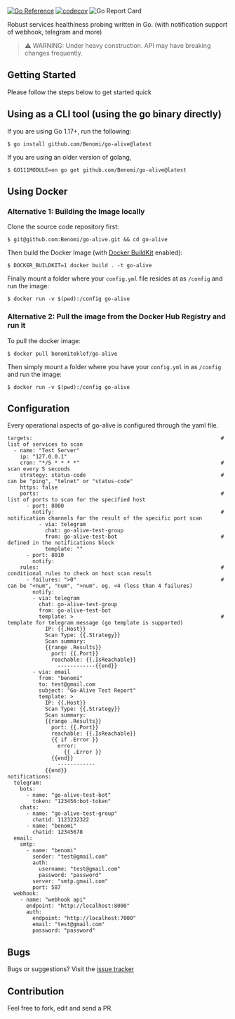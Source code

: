 [![Go Reference](https://pkg.go.dev/badge/github.com/Benomi/go-alive.svg)](https://pkg.go.dev/github.com/Benomi/go-alive) [![codecov](https://codecov.io/gh/Benomi/go-alive/branch/main/graph/badge.svg?token=k3AHKhTtqO)](https://codecov.io/gh/Benomi/go-alive) ![Go Report Card](https://goreportcard.com/badge/github.com/benomi/go-alive)

Robust services healthiness probing written in Go. (with notification support of webhook, telegram and more)

> :warning: WARNING: Under heavy construction. API may have breaking changes frequently.
## Getting Started ##

Please follow the steps below to get started quick

## Using as a CLI tool (using the go binary directly) ##

If you are using Go 1.17+, run the following:
```
$ go install github.com/Benomi/go-alive@latest
```

If you are using an older version of golang,
```
$ GO111MODULE=on go get github.com/Benomi/go-alive@latest

```
## Using Docker ##

### Alternative 1: Building the Image locally
Clone the source code repository first:

```
$ git@github.com:Benomi/go-alive.git && cd go-alive
```

Then build the Docker Image (with [Docker BuildKit](https://docs.docker.com/develop/develop-images/build_enhancements/#to-enable-buildkit-builds) enabled):

```
$ DOCKER_BUILDKIT=1 docker build . -t go-alive
```

Finally mount a folder where your `config.yml` file resides at as `/config` and run the image:
```
$ docker run -v $(pwd):/config go-alive
```

### Alternative 2: Pull the image from the Docker Hub Registry and run it
To pull the docker image:

```
$ docker pull benomiteklef/go-alive
```

Then simply mount a folder where you have your `config.yml` in as `/config` and run the image:
```
$ docker run -v $(pwd):/config go-alive
```

## Configuration ##

Every operational aspects of go-alive is configured through the yaml file.

```
targets:                                                            # list of services to scan
  - name: "Test Server"  
    ip: "127.0.0.1"
    cron: "*/5 * * * *"                                             # scan every 5 seconds
    strategy: status-code                                           # can be "ping", "telnet" or "status-code"
    https: false
    ports:                                                          # list of ports to scan for the specified host
      - port: 8000
        notify:                                                     # notification channels for the result of the specific port scan
          - via: telegram
            chat: go-alive-test-group
            from: go-alive-test-bot                                 # defined in the notifications block
            template: ""
      - port: 8010
        notify:
    rules:                                                          # conditional rules to check on host scan result
      - failures: ">0"                                              # can be "<num", "num", ">num". eg. <4 (less than 4 failures)
        notify:
        - via: telegram
          chat: go-alive-test-group
          from: go-alive-test-bot
          template: >                                               # template for telegram message (go template is supported)
            IP: {{.Host}}
            Scan Type: {{.Strategy}}
            Scan summary:
            {{range .Results}}
              port: {{.Port}}
              reachable: {{.IsReachable}}
                ------------{{end}}
        - via: email
          from: "benomi"
          to: test@gmail.com
          subject: "Go-Alive Test Report"
          template: >
            IP: {{.Host}}
            Scan Type: {{.Strategy}}
            Scan summary:
            {{range .Results}}
              port: {{.Port}}
              reachable: {{.IsReachable}}
              {{ if .Error }}
                error:
                  {{ .Error }}
              {{end}}
                ------------
            {{end}}
notifications:
  telegram:
    bots:
      - name: "go-alive-test-bot"
        token: "123456:bot-token"
    chats:
      - name: "go-alive-test-group"
        chatid: 1123232322
      - name: "benomi"
        chatid: 12345678
  email:
    smtp:
      - name: "benomi"
        sender: "test@gmail.com"
        auth:
          username: "test@gmail.com"
          password: "password"
        server: "smtp.gmail.com"
        port: 587
  webhook:
    - name: "webhook api"
      endpoint: "http://localhost:8000"
      auth:
        endpoint: "http://localhost:7000"
        email: "test@gmail.com"
        password: "password"
```

## Bugs ##

Bugs or suggestions? Visit the [issue tracker](https://github.com/Benomi/go-alive/issues) 

## Contribution

Feel free to fork, edit and send a PR.